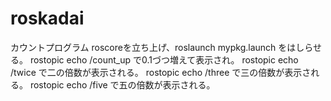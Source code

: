 # roskadai
カウントプログラム
roscoreを立ち上げ、roslaunch mypkg.launch をはしらせる。
rostopic echo /count_up で0.1づつ増えて表示され。
rostopic echo /twice で二の倍数が表示される。
rostopic echo /three で三の倍数が表示される。
rostopic echo /five で五の倍数が表示される。
